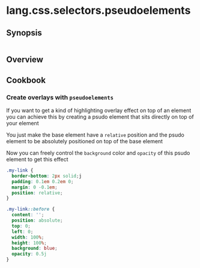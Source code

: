 # lang.css.selectors.pseudoelements



## Synopsis

```language

```

## Overview

## Cookbook

### Create overlays with `pseudoelements`

If you want to get a kind of highlighting overlay effect on
top of an element you can achieve this by creating a psudo
element that sits directly on top of your element

You just make the base element have a `relative` position
and the psudo element to be absolutely positioned on top
of the base element

Now you can freely control the `background` color and `opacity`
of this psudo element to get this effect

```css
.my-link {
  border-bottom: 2px solid;j
  padding: 0.1em 0.2em 0;
  margin: 0 -0.1em;
  position: relative;
}

.my-link::before {
  content: '';
  position: absolute;
  top: 0;
  left: 0;
  width: 100%;
  height: 100%;
  background: blue;
  opacity: 0.5j
}
```
